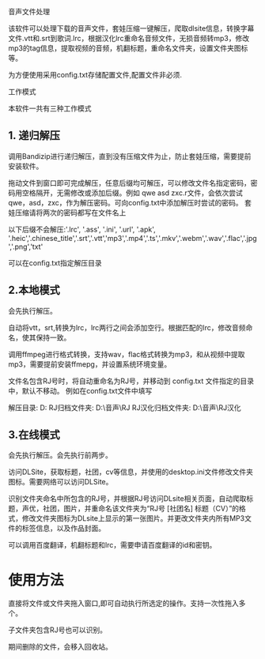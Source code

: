 音声文件处理

该软件可以处理下载的音声文件，套娃压缩一键解压，爬取dlsite信息，转换字幕文件.vtt和.srt到歌词.lrc，根据汉化lrc重命名音频文件，无损音频转mp3，修改mp3的tag信息，提取视频的音频，机翻标题，重命名文件夹，设置文件夹图标等。

为方便使用采用config.txt存储配置文件,配置文件非必须.

工作模式

本软件一共有三种工作模式

## 1. 递归解压

调用Bandizip进行递归解压，直到没有压缩文件为止，防止套娃压缩，需要提前安装软件。

拖动文件到窗口即可完成解压，任意后缀均可解压，可以修改文件名指定密码，密码用空格隔开，无需修改或添加后缀。例如 qwe asd zxc.r文件，会依次尝试 qwe，asd，zxc，作为解压密码。可向config.txt中添加解压时尝试的密码。
套娃压缩请将两次的密码都写在文件名上

以下后缀不会解压:'.lrc', '.ass', '.ini', '.url', '.apk', '.heic','.chinese_title','.srt','.vtt','mp3','.mp4','.ts','.mkv','.webm','.wav','.flac','.jpg','.png','txt'

可以在config.txt指定解压目录

## 2.本地模式

会先执行解压。

自动将vtt，srt,转换为lrc，lrc两行之间会添加空行。根据匹配的lrc，修改音频命名，使其保持一致。


调用ffmpeg进行格式转换，支持wav，flac格式转换为mp3，和从视频中提取mp3，需要提前安装ffmepg，并设置系统环境变量。

文件名包含RJ号时，将自动重命名为RJ号，并移动到 config.txt 文件指定的目录中，默认不移动。
例如在config.txt文件中填写

解压目录:
D:
RJ归档文件夹:
D:\音声\RJ
RJ汉化归档文件夹:
D:\音声\RJ汉化

## 3.在线模式

会先执行解压。会先执行前两步。

访问DLSite，获取标题，社团，cv等信息，并使用的desktop.ini文件修改文件夹图标。需要网络可以访问DLSite。

识别文件夹命名中所包含的RJ号，并根据RJ号访问DLsite相关页面，自动爬取标题，声优，社团，图片，并重命名该文件夹为“RJ号 [社团名] 标题（CV）”的格式，修改文件夹图标为DLsite上显示的第一张图片。并更改文件夹内所有MP3文件的标签信息，以及作品封面。

可以调用百度翻译，机翻标题和lrc，需要申请百度翻译的id和密钥。

# 使用方法

直接将文件或文件夹拖入窗口,即可自动执行所选定的操作。支持一次性拖入多个。

子文件夹包含RJ号也可以识别。

期间删除的文件，会移入回收站。

